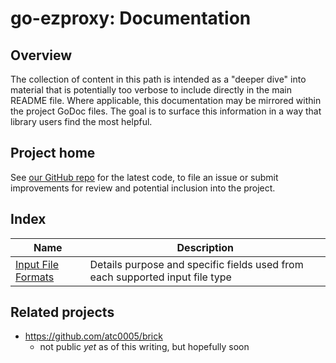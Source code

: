 <!-- omit in toc -->
# go-ezproxy: Documentation

<!--
  This file is intended as a "header" to give some context to a reader
  browsing this path via the GitHub web UI.
-->

## Overview

The collection of content in this path is intended as a "deeper dive" into
material that is potentially too verbose to include directly in the main
README file. Where applicable, this documentation may be mirrored within the
project GoDoc files. The goal is to surface this information in a way that
library users find the most helpful.

## Project home

See [our GitHub repo](https://github.com/atc0005/go-ezproxy) for the latest
code, to file an issue or submit improvements for review and potential
inclusion into the project.

## Index

| Name                                 | Description                                                                  |
| ------------------------------------ | ---------------------------------------------------------------------------- |
| [Input File Formats](input-files.md) | Details purpose and specific fields used from each supported input file type |

## Related projects

- <https://github.com/atc0005/brick>
  - not public *yet* as of this writing, but hopefully soon
